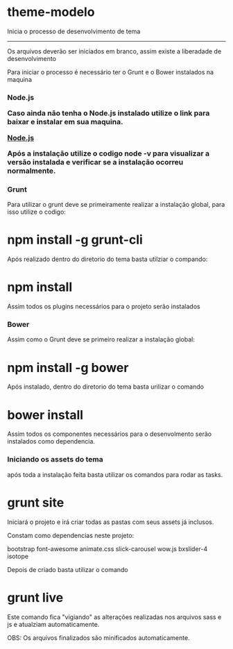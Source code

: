 <h1> theme-modelo </h1>
Inicia o processo de desenvolvimento de tema

***********************************************

Os arquivos deverão ser iniciados em branco, assim existe a liberadade de desenvolvimento

Para iniciar o processo é necessário ter o Grunt e o Bower instalados na maquina

<h3> Node.js </js>

Caso ainda não tenha o Node.js instalado utilize o link para baixar e instalar em sua maquina.

<a href="https://nodejs.org/en/"> Node.js </a>

Após a instalação utilize o codigo node -v para visualizar a versão instalada e verificar se a instalação ocorreu normalmente.

<h3> Grunt </h3>

Para utilizar o grunt deve se primeiramente realizar a instalação global, para isso utilize o codigo:

# npm install -g grunt-cli

Após realizado dentro do diretorio do tema basta utilziar o compando:

# npm install 

Assim todos os plugins necessários para o projeto serão instalados

<h3> Bower </h3>

Assim como o Grunt deve se primeiro realizar a instalação global:

# npm install -g bower

Após instalado, dentro do diretorio do tema basta urilizar o comando

# bower install

Assim todos os componentes necessários para o desenvolmento serão instalados como dependencia.

<h3> Iniciando os assets do tema </h3>

após toda a instalação feita basta utilizar os comandos para rodar as tasks.

# grunt site

Iniciará o projeto e irá criar todas as pastas com seus assets já inclusos.

Constam como dependencias neste projeto:

bootstrap
font-awesome
animate.css
slick-carousel
wow.js
bxslider-4
isotope

Depois de criado basta utilizar o comando

# grunt live

Este comando fica "vigiando" as alterações realizadas nos arquivos sass e js e atualziam automaticamente.

OBS: Os arquivos finalizados são minificados automaticamente.
